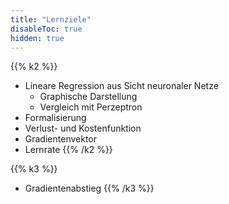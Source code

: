 ```yaml
---
title: "Lernziele"
disableToc: true
hidden: true
---
```



{{% k2 %}}
*   Lineare Regression aus Sicht neuronaler Netze
    *   Graphische Darstellung
    *   Vergleich mit Perzeptron
*   Formalisierung
*   Verlust- und Kostenfunktion
*   Gradientenvektor
*   Lernrate
{{% /k2 %}}

{{% k3 %}}
*   Gradientenabstieg
{{% /k3 %}}
